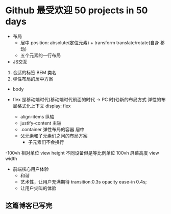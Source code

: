 # Github 最受欢迎 50 projects in 50 days

- 布局
  - 居中
      position: absolute(定位元素) + transform translate/rotate(自身 移动)
  - 五个元素的一行布局
- JS交互

1. 合适的标签 BEM 类名
2. 弹性布局的居中方案

- body

- flex 是移动端时代(移动端时代前面的时代 -> PC 时代)新的布局方式
弹性的布局格式化上下文 display: flex
  - align-items 纵轴
  - justify-content 主轴
  - .container 弹性布局的容器 居中
  - 父元素和子元素们之间的布局方案
    - 子元素们不会换行

-100vh 相对单位
  view height 不同设备但是等比例单位 100vh 屏幕高度
  view width

- 前端核心用户体验
  - 和谐
  - 艺术性，让用户充满期待
  transition:0.3s opacity ease-in 0.4s;
  - 让用户尖叫的体验

## 这篇博客已写完
